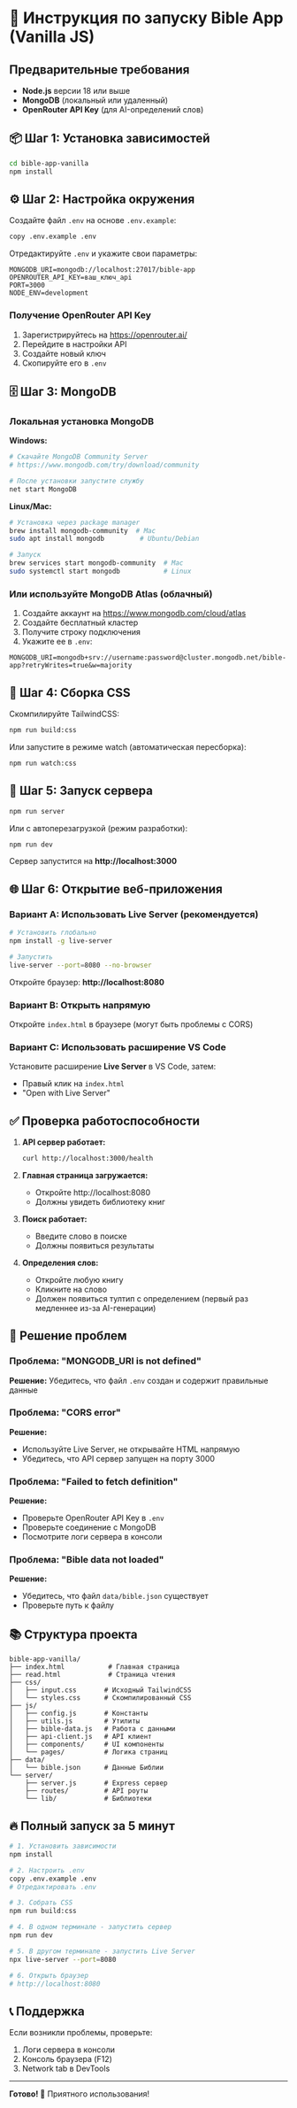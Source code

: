 # 🚀 Инструкция по запуску Bible App (Vanilla JS)

## Предварительные требования

- **Node.js** версии 18 или выше
- **MongoDB** (локальный или удаленный)
- **OpenRouter API Key** (для AI-определений слов)

## 📦 Шаг 1: Установка зависимостей

```bash
cd bible-app-vanilla
npm install
```

## ⚙️ Шаг 2: Настройка окружения

Создайте файл `.env` на основе `.env.example`:

```bash
copy .env.example .env
```

Отредактируйте `.env` и укажите свои параметры:

```env
MONGODB_URI=mongodb://localhost:27017/bible-app
OPENROUTER_API_KEY=ваш_ключ_api
PORT=3000
NODE_ENV=development
```

### Получение OpenRouter API Key

1. Зарегистрируйтесь на https://openrouter.ai/
2. Перейдите в настройки API
3. Создайте новый ключ
4. Скопируйте его в `.env`

## 🗄️ Шаг 3: MongoDB

### Локальная установка MongoDB

**Windows:**
```bash
# Скачайте MongoDB Community Server
# https://www.mongodb.com/try/download/community

# После установки запустите службу
net start MongoDB
```

**Linux/Mac:**
```bash
# Установка через package manager
brew install mongodb-community  # Mac
sudo apt install mongodb         # Ubuntu/Debian

# Запуск
brew services start mongodb-community  # Mac
sudo systemctl start mongodb           # Linux
```

### Или используйте MongoDB Atlas (облачный)

1. Создайте аккаунт на https://www.mongodb.com/cloud/atlas
2. Создайте бесплатный кластер
3. Получите строку подключения
4. Укажите ее в `.env`:
```env
MONGODB_URI=mongodb+srv://username:password@cluster.mongodb.net/bible-app?retryWrites=true&w=majority
```

## 🎨 Шаг 4: Сборка CSS

Скомпилируйте TailwindCSS:

```bash
npm run build:css
```

Или запустите в режиме watch (автоматическая пересборка):

```bash
npm run watch:css
```

## 🚀 Шаг 5: Запуск сервера

```bash
npm run server
```

Или с автоперезагрузкой (режим разработки):

```bash
npm run dev
```

Сервер запустится на **http://localhost:3000**

## 🌐 Шаг 6: Открытие веб-приложения

### Вариант A: Использовать Live Server (рекомендуется)

```bash
# Установить глобально
npm install -g live-server

# Запустить
live-server --port=8080 --no-browser
```

Откройте браузер: **http://localhost:8080**

### Вариант B: Открыть напрямую

Откройте `index.html` в браузере (могут быть проблемы с CORS)

### Вариант C: Использовать расширение VS Code

Установите расширение **Live Server** в VS Code, затем:
- Правый клик на `index.html`
- "Open with Live Server"

## ✅ Проверка работоспособности

1. **API сервер работает:**
   ```bash
   curl http://localhost:3000/health
   ```
   
2. **Главная страница загружается:**
   - Откройте http://localhost:8080
   - Должны увидеть библиотеку книг

3. **Поиск работает:**
   - Введите слово в поиске
   - Должны появиться результаты

4. **Определения слов:**
   - Откройте любую книгу
   - Кликните на слово
   - Должен появиться тултип с определением (первый раз медленнее из-за AI-генерации)

## 🐛 Решение проблем

### Проблема: "MONGODB_URI is not defined"

**Решение:** Убедитесь, что файл `.env` создан и содержит правильные данные

### Проблема: "CORS error"

**Решение:** 
- Используйте Live Server, не открывайте HTML напрямую
- Убедитесь, что API сервер запущен на порту 3000

### Проблема: "Failed to fetch definition"

**Решение:**
- Проверьте OpenRouter API Key в `.env`
- Проверьте соединение с MongoDB
- Посмотрите логи сервера в консоли

### Проблема: "Bible data not loaded"

**Решение:**
- Убедитесь, что файл `data/bible.json` существует
- Проверьте путь к файлу

## 📚 Структура проекта

```
bible-app-vanilla/
├── index.html           # Главная страница
├── read.html            # Страница чтения
├── css/
│   ├── input.css       # Исходный TailwindCSS
│   └── styles.css      # Скомпилированный CSS
├── js/
│   ├── config.js       # Константы
│   ├── utils.js        # Утилиты
│   ├── bible-data.js   # Работа с данными
│   ├── api-client.js   # API клиент
│   ├── components/     # UI компоненты
│   └── pages/          # Логика страниц
├── data/
│   └── bible.json      # Данные Библии
└── server/
    ├── server.js       # Express сервер
    ├── routes/         # API роуты
    └── lib/            # Библиотеки
```

## 🔥 Полный запуск за 5 минут

```bash
# 1. Установить зависимости
npm install

# 2. Настроить .env
copy .env.example .env
# Отредактировать .env

# 3. Собрать CSS
npm run build:css

# 4. В одном терминале - запустить сервер
npm run dev

# 5. В другом терминале - запустить Live Server
npx live-server --port=8080

# 6. Открыть браузер
# http://localhost:8080
```

## 📞 Поддержка

Если возникли проблемы, проверьте:
1. Логи сервера в консоли
2. Консоль браузера (F12)
3. Network tab в DevTools

---

**Готово! 🎉** Приятного использования!
